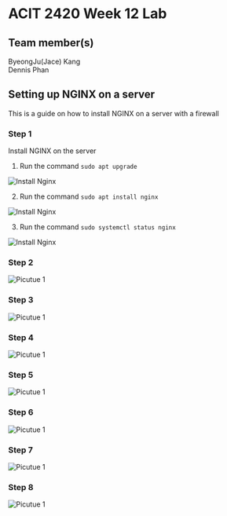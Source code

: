 # ACIT 2420 Week 12 Lab 

## Team member(s)
ByeongJu(Jace) Kang  
Dennis Phan

## Setting up NGINX on a server
This is a guide on how to install NGINX on a server with a firewall

### Step 1

Install NGINX on the server

1. Run the command `sudo apt upgrade`

![Install Nginx ](images/apt_upgrade.png)

2. Run the command `sudo apt install nginx`

![Install Nginx ](images/install_nginx.png)

3. Run the command `sudo systemctl status nginx`

![Install Nginx ](images/status_nginx.png)



### Step 2

![Picutue 1](images/picture1.png)

### Step 3



![Picutue 1](images/.png)

### Step 4

![Picutue 1](images/picture1.png)

### Step 5

![Picutue 1](images/picture1.png)

### Step 6

![Picutue 1](images/picture1.png)

### Step 7

![Picutue 1](images/picture1.png)

### Step 8

![Picutue 1](images/picture1.png)
